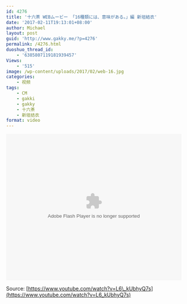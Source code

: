 ```yaml
---
id: 4276
title: '十六茶 WEBムービー 「16種類には、意味がある。」編 新垣結衣'
date: '2017-02-11T19:13:01+08:00'
author: Michael
layout: post
guid: 'http://www.gakky.me/?p=4276'
permalink: /4276.html
duoshuo_thread_id:
    - '6385807119181939457'
Views:
    - '515'
image: /wp-content/uploads/2017/02/web-16.jpg
categories:
    - 视频
tags:
    - CM
    - gakki
    - gakky
    - 十六茶
    - 新垣结衣
format: video
---
```


<embed height="400" src="http://www.tudou.com/v/vB0GBENNMcU/&bid=05&rpid=51229674&resourceId=51229674_05_05_99/v.swf" type="application/x-shockwave-flash" width="480"></embed>

Source: [https://www.youtube.com/watch?v=L6\_kUbhyQ7s](https://www.youtube.com/watch?v=L6_kUbhyQ7s)